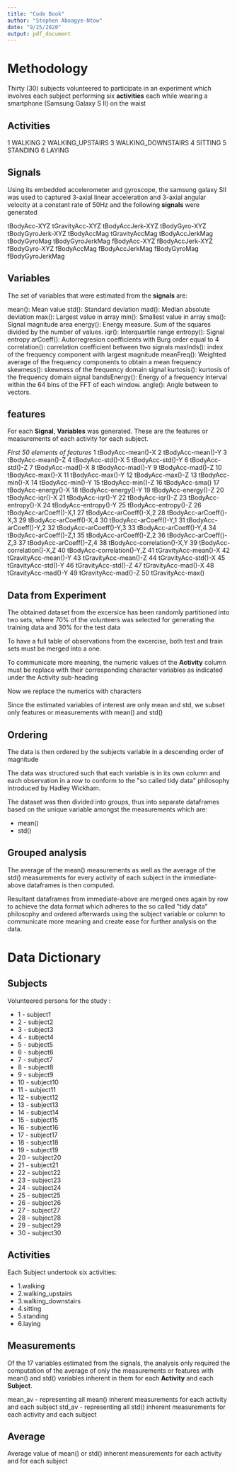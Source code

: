 ```yaml
---
title: "Code Book"
author: "Stephen Aboagye-Ntow"
date: "9/25/2020"
output: pdf_document
---
```



# Methodology

Thirty (30) subjects volunteered to participate in an experiment which involves each subject performing six **activities** each while wearing a smartphone (Samsung Galaxy S II) on the waist 

## Activities
1 WALKING
2 WALKING_UPSTAIRS
3 WALKING_DOWNSTAIRS
4 SITTING
5 STANDING
6 LAYING



## Signals
Using its embedded accelerometer and gyroscope, the samsung galaxy SII was used to captured 3-axial linear acceleration and 3-axial angular velocity at a constant rate of 50Hz and the following **signals** were generated

tBodyAcc-XYZ
tGravityAcc-XYZ
tBodyAccJerk-XYZ
tBodyGyro-XYZ
tBodyGyroJerk-XYZ
tBodyAccMag
tGravityAccMag
tBodyAccJerkMag
tBodyGyroMag
tBodyGyroJerkMag
fBodyAcc-XYZ
fBodyAccJerk-XYZ
fBodyGyro-XYZ
fBodyAccMag
fBodyAccJerkMag
fBodyGyroMag
fBodyGyroJerkMag


## Variables
The set of variables that were estimated from the **signals** are: 

mean(): Mean value
std(): Standard deviation
mad(): Median absolute deviation 
max(): Largest value in array
min(): Smallest value in array
sma(): Signal magnitude area
energy(): Energy measure. Sum of the squares divided by the number of values. 
iqr(): Interquartile range 
entropy(): Signal entropy
arCoeff(): Autorregresion coefficients with Burg order equal to 4
correlation(): correlation coefficient between two signals
maxInds(): index of the frequency component with largest magnitude
meanFreq(): Weighted average of the frequency components to obtain a mean frequency
skewness(): skewness of the frequency domain signal 
kurtosis(): kurtosis of the frequency domain signal 
bandsEnergy(): Energy of a frequency interval within the 64 bins of the FFT of each window.
angle(): Angle between to vectors.



## features
For each **Signal**, **Variables** was generated. These are the features or measurements of each activity for each subject.

*First 50 elements of features*
1 tBodyAcc-mean()-X
2 tBodyAcc-mean()-Y
3 tBodyAcc-mean()-Z
4 tBodyAcc-std()-X
5 tBodyAcc-std()-Y
6 tBodyAcc-std()-Z
7 tBodyAcc-mad()-X
8 tBodyAcc-mad()-Y
9 tBodyAcc-mad()-Z
10 tBodyAcc-max()-X
11 tBodyAcc-max()-Y
12 tBodyAcc-max()-Z
13 tBodyAcc-min()-X
14 tBodyAcc-min()-Y
15 tBodyAcc-min()-Z
16 tBodyAcc-sma()
17 tBodyAcc-energy()-X
18 tBodyAcc-energy()-Y
19 tBodyAcc-energy()-Z
20 tBodyAcc-iqr()-X
21 tBodyAcc-iqr()-Y
22 tBodyAcc-iqr()-Z
23 tBodyAcc-entropy()-X
24 tBodyAcc-entropy()-Y
25 tBodyAcc-entropy()-Z
26 tBodyAcc-arCoeff()-X,1
27 tBodyAcc-arCoeff()-X,2
28 tBodyAcc-arCoeff()-X,3
29 tBodyAcc-arCoeff()-X,4
30 tBodyAcc-arCoeff()-Y,1
31 tBodyAcc-arCoeff()-Y,2
32 tBodyAcc-arCoeff()-Y,3
33 tBodyAcc-arCoeff()-Y,4
34 tBodyAcc-arCoeff()-Z,1
35 tBodyAcc-arCoeff()-Z,2
36 tBodyAcc-arCoeff()-Z,3
37 tBodyAcc-arCoeff()-Z,4
38 tBodyAcc-correlation()-X,Y
39 tBodyAcc-correlation()-X,Z
40 tBodyAcc-correlation()-Y,Z
41 tGravityAcc-mean()-X
42 tGravityAcc-mean()-Y
43 tGravityAcc-mean()-Z
44 tGravityAcc-std()-X
45 tGravityAcc-std()-Y
46 tGravityAcc-std()-Z
47 tGravityAcc-mad()-X
48 tGravityAcc-mad()-Y
49 tGravityAcc-mad()-Z
50 tGravityAcc-max()


## Data from Experiment
The obtained dataset from the excersice has been randomly partitioned into two sets, where 70% of the volunteers was selected for generating the training data and 30% for the test data


To have a full table of observations from the excercise, both test and train sets must be merged into a one.


To communicate more meaning, the numeric values of the **Activity** column must be replace with their corresponding character variables as indicated under the Activity sub-heading

Now we replace the numerics with characters 

Since the estimated variables of interest are only mean and std, we subset only features or measurements with mean() and std()


## Ordering
The data is then ordered by the subjects variable in a descending order of magnitude


The data was structured such that each variable is in its own column and each observation in a row to conform to the "so called tidy data" philosophy introduced by Hadley Wickham. 


The dataset was then divided into groups, thus into separate dataframes based on the unique variable amongst the measurements which are:

 - mean()  
 - std()


## Grouped analysis 
The average of the mean() measurements  as well as the average of the std() measurements for every activity of each subject in the immediate-above dataframes is then computed.

Resultant dataframes from immediate-above are merged ones again by row to achieve the data format which adheres to the so called "tidy data" philosophy and ordered afterwards using the subject variable or column to communicate more meaning and create ease for further analysis on the data.



# Data Dictionary

## Subjects
Volunteered persons for the study :
 
 - 1 - subject1  
 - 2 - subject2  
 - 3 - subject3  
 - 4 - subject4  
 - 5 - subject5  
 - 6 - subject6  
 - 7 - subject7  
 - 8 - subject8  
 - 9 - subject9  
 - 10 - subject10  
 - 11 - subject11  
 - 12 - subject12  
 - 13 - subject13  
 - 14 - subject14  
 - 15 - subject15  
 - 16 - subject16  
 - 17 - subject17  
 - 18 - subject18  
 - 19 - subject19  
 - 20 - subject20  
 - 21 - subject21  
 - 22 - subject22  
 - 23 - subject23  
 - 24 - subject24  
 - 25 - subject25  
 - 26 - subject26  
 - 27 - subject27  
 - 28 - subject28  
 - 29 - subject29  
 - 30 - subject30  

## Activities
Each Subject undertook six activities:
 
 - 1.walking  
 - 2.walking_upstairs  
 - 3.walking_downstairs  
 - 4.sitting  
 - 5.standing  
 - 6.laying  
 
## Measurements
Of the 17 variables estimated from the signals, the analysis only required the computation of the average of only the measurements or features with mean() and std() variables inherent in them for each **Activity** and each **Subject**.
              
mean_av - representing all mean() inherent measurements for each                  activity and               each subject
std_av - representing all std() inherent measurements for each activity          and each subject  

## Average
Average value of mean() or std() inherent measurements for each activity and for each subject 
